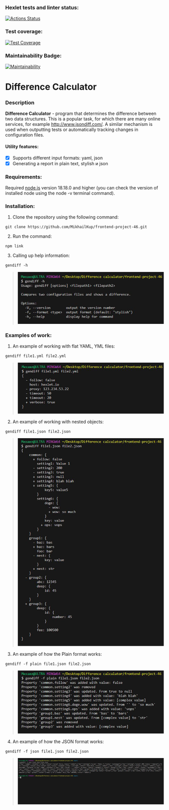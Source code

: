 ### Hexlet tests and linter status:

[![Actions Status](https://github.com/MikhailKup/frontend-project-46/actions/workflows/hexlet-check.yml/badge.svg)](https://github.com/MikhailKup/frontend-project-46/actions)

### Test coverage:

[![Test Coverage](https://api.codeclimate.com/v1/badges/924e266fc9b4370101a2/test_coverage)](https://codeclimate.com/github/MikhailKup/frontend-project-46/test_coverage)

### Maintainability Badge:

[![Maintainability](https://api.codeclimate.com/v1/badges/924e266fc9b4370101a2/maintainability)](https://codeclimate.com/github/MikhailKup/frontend-project-46/maintainability)

# Difference Calculator

### Description

**Difference Calculator** - program that determines the difference between two data structures. This is a popular task, for which there are many online services, for example http://www.jsondiff.com/. A similar mechanism is used when outputting tests or automatically tracking changes in configuration files.

#### Utility features:

- [x] Supports different input formats: yaml, json
- [x] Generating a report in plain text, stylish и json

### Requirements:

Required [node.js](https://nodejs.org/en) version 18.18.0 and higher (you can check the version of installed node using the node -v terminal command).

### Installation:

1. Clone the repository using the following command:

```
git clone https://github.com/MikhailKup/frontend-project-46.git
```

2. Run the command:

```
npm link
```

3. Calling up help information:

```
gendiff -h
```

> ![Running gendiff -h](/demo/Picture1.png)

### Examples of work:

1. An example of working with flat YAML, YML files:

```
gendiff file1.yml file2.yml
```

> ![Running gendiff file1.yml file2.yml](/demo/Picture3.png)

2. An example of working with nested objects:

```
gendiff file1.json file2.json
```

> ![Running gendiff file1.json file2.json](/demo/Picture4.png)

3. An example of how the Plain format works:

```
gendiff -f plain file1.json file2.json
```

> ![Running gendiff -f plain file1.json file2.json](/demo/Picture5.png)

4. An example of how the JSON format works:

```
gendiff -f json file1.json file2.json
```

> ![Running gendiff -f json file1.json file2.json](/demo/Picture6.png)
